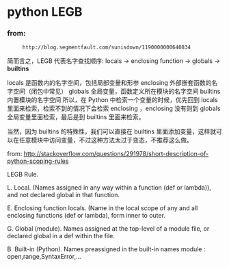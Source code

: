 # python LEGB 

### from:
         http://blog.segmentfault.com/sunisdown/1190000000640834


简而言之，LEGB 代表名字查找顺序: locals -> enclosing function -> globals -> __builtins__

locals 是函数内的名字空间，包括局部变量和形参
enclosing 外部嵌套函数的名字空间（闭包中常见）
globals 全局变量，函数定义所在模块的名字空间
builtins 内置模块的名字空间
所以，在 Python 中检索一个变量的时候，优先回到 locals 里面来检索，检索不到的情况下会检索 enclosing ，enclosing 没有则到 globals 全局变量里面检索，最后是到 builtins 里面来检索。

当然，因为 builtins 的特殊性，我们可以直接在 builtins 里面添加变量，这样就可以在任意模块中访问变量，不过这种方法太过于变态，不推荐这么做。


from: http://stackoverflow.com/questions/291978/short-description-of-python-scoping-rules 

LEGB Rule.

L. Local. (Names assigned in any way within a function (def or lambda)), and not declared global in that function.

E. Enclosing function locals. (Name in the local scope of any and all enclosing functions (def or lambda), form inner to outer.

G. Global (module). Names assigned at the top-level of a module file, or declared global in a def within the file.

B. Built-in (Python). Names preassigned in the built-in names module : open,range,SyntaxError,...

